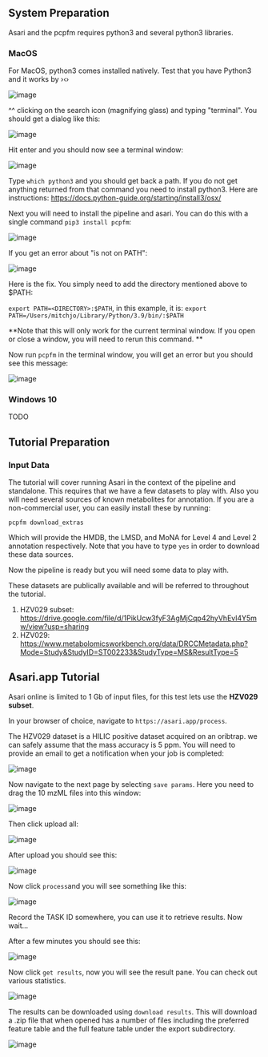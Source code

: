 ## System Preparation
Asari and the pcpfm requires python3 and several python3 libraries. 

### MacOS
For MacOS, python3 comes installed natively. Test that you have Python3 and it works by ›‹›

![image](https://github.com/shuzhao-li-lab/pcpfm_tutorials/assets/10132705/ec571548-7bdf-44b4-ae68-9b4a6aa6eb85)

^^ clicking on the search icon (magnifying glass) and typing "terminal". You should get a dialog like this:

![image](https://github.com/shuzhao-li-lab/pcpfm_tutorials/assets/10132705/0c08dc0a-dc99-4209-bfe5-c8bae8e4b503)

Hit enter and you should now see a terminal window:

![image](https://github.com/shuzhao-li-lab/pcpfm_tutorials/assets/10132705/02f67f74-8cb8-44b0-8792-c999c07e1ba8)

Type `which python3` and you should get back a path. If you do not get anything returned from that command you need to install python3. Here are instructions: https://docs.python-guide.org/starting/install3/osx/

Next you will need to install the pipeline and asari. You can do this with a single command `pip3 install pcpfm`: 

![image](https://github.com/shuzhao-li-lab/pcpfm_tutorials/assets/10132705/e9d9dee8-f7b3-4f28-ab77-fc0284fea53d)

If you get an error about "is not on PATH":

![image](https://github.com/shuzhao-li-lab/pcpfm_tutorials/assets/10132705/a1909a6d-b19f-457e-b005-39019d51d4bd)

Here is the fix. You simply need to add the directory mentioned above to $PATH:

`export PATH=<DIRECTORY>:$PATH`, in this example, it is: `export PATH=/Users/mitchjo/Library/Python/3.9/bin/:$PATH`

**Note that this will only work for the current terminal window. If you open or close a window, you will need to rerun this command. **

Now run `pcpfm` in the terminal window, you will get an error but you should see this message: 

![image](https://github.com/shuzhao-li-lab/pcpfm_tutorials/assets/10132705/4f5a640c-70fe-4525-bb71-8ac794dc71a5)


### Windows 10

TODO

## Tutorial Preparation

### Input Data
The tutorial will cover running Asari in the context of the pipeline and standalone. This requires that we have a few datasets to play with. Also you will need several sources of known metabolites for annotation. If you are a non-commercial user, you can easily install these by running:

`pcpfm download_extras`

Which will provide the HMDB, the LMSD, and MoNA for Level 4 and Level 2 annotation respectively. Note that you have to type `yes` in order to download these data sources. 

Now the pipeline is ready but you will need some data to play with. 

These datasets are publically available and will be referred to throughout the tutorial. 

1. HZV029 subset: https://drive.google.com/file/d/1PikUcw3fyF3AgMjCqp42hyVhEvl4Y5mw/view?usp=sharing
2. HZV029: https://www.metabolomicsworkbench.org/data/DRCCMetadata.php?Mode=Study&StudyID=ST002233&StudyType=MS&ResultType=5

### 

## Asari.app Tutorial

Asari online is limited to 1 Gb of input files, for this test lets use the **HZV029 subset**. 

In your browser of choice, navigate to `https://asari.app/process`.

The HZV029 dataset is a HILIC positive dataset acquired on an oribtrap. we can safely assume that the mass accuracy is 5 ppm. You will need to provide an email to get a notification when your job is completed:

![image](https://github.com/shuzhao-li-lab/pcpfm_tutorials/assets/10132705/bb5acbfa-1931-4832-85e1-adce7e09d404)

Now navigate to the next page by selecting `save params`. Here you need to drag the 10 mzML files into this window:

![image](https://github.com/shuzhao-li-lab/pcpfm_tutorials/assets/10132705/78c96f55-217d-4cc9-b1e9-d94502038c53)

Then click upload all: 

![image](https://github.com/shuzhao-li-lab/pcpfm_tutorials/assets/10132705/019be76a-0c59-4547-8773-ab79923eda98)

After upload you should see this:

![image](https://github.com/shuzhao-li-lab/pcpfm_tutorials/assets/10132705/e32fe1ff-652d-4a12-be33-c1d6ce28ecca)

Now click `process`and you will see something like this: 

![image](https://github.com/shuzhao-li-lab/pcpfm_tutorials/assets/10132705/76ee201e-7f83-4db9-bbc3-d3a42e47713a)

Record the TASK ID somewhere, you can use it to retrieve results. Now wait...

After a few minutes you should see this: 

![image](https://github.com/shuzhao-li-lab/pcpfm_tutorials/assets/10132705/f520659f-d3b6-4ec6-989b-c871f53b4758)

Now click `get results`, now you will see the result pane. You can check out various statistics. 

![image](https://github.com/shuzhao-li-lab/pcpfm_tutorials/assets/10132705/763be7ef-9800-4b6c-99af-f57b4fcb746e)

The results can be downloaded using `download results`. This will download a .zip file that when opened has a number of files including the preferred feature table and the full feature table under the export subdirectory. 

![image](https://github.com/shuzhao-li-lab/pcpfm_tutorials/assets/10132705/55c7f8b4-50f0-4df6-9a66-a2dc9a7a78fb)







